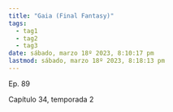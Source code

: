```yaml
---
title: "Gaia (Final Fantasy)"
tags:
  - tag1
  - tag2
  - tag3
date: sábado, marzo 18º 2023, 8:10:17 pm
lastmod: sábado, marzo 18º 2023, 8:18:13 pm
---
```


Ep. 89

Capítulo 34, temporada 2